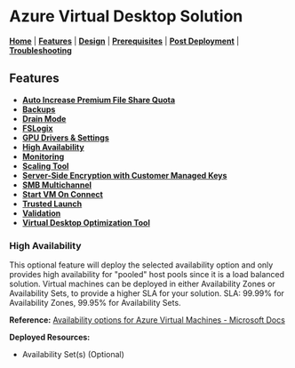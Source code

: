 # Azure Virtual Desktop Solution

[**Home**](../../readme.md) | [**Features**](../features.md) | [**Design**](../design.md) | [**Prerequisites**](../prerequisites.md) | [**Post Deployment**](../post.md) | [**Troubleshooting**](../troubleshooting.md)

## Features

- [**Auto Increase Premium File Share Quota**](./autoIncreasePremiumFileShareQuota.md#auto-increase-premium-file-share-quota)
- [**Backups**](./backups.md#backups)
- [**Drain Mode**](./drainMode.md#drain-mode)
- [**FSLogix**](./fslogix.md#fslogix)
- [**GPU Drivers & Settings**](./gpu.md#gpu-drivers--settings)
- [**High Availability**](./highAvailability.md#high-availability)
- [**Monitoring**](./monitoring.md#monitoring)
- [**Scaling Tool**](./scalingTool.md#scaling-tool)
- [**Server-Side Encryption with Customer Managed Keys**](./serverSideEncryption.md#server-side-encryption)
- [**SMB Multichannel**](./smbMultiChannel.md#smb-multichannel)
- [**Start VM On Connect**](./startVmOnConnect.md#start-vm-on-connect)
- [**Trusted Launch**](./trustedLaunch.md#trusted-launch)
- [**Validation**](./validation.md#validation)
- [**Virtual Desktop Optimization Tool**](./virtualDesktopOptimizationTool.md#virtual-desktop-optimization-tool-vdot)

### High Availability

This optional feature will deploy the selected availability option and only provides high availability for "pooled" host pools since it is a load balanced solution.  Virtual machines can be deployed in either Availability Zones or Availability Sets, to provide a higher SLA for your solution.  SLA: 99.99% for Availability Zones, 99.95% for Availability Sets.  

**Reference:** [Availability options for Azure Virtual Machines - Microsoft Docs](https://docs.microsoft.com/en-us/azure/virtual-machines/availability)

**Deployed Resources:**

- Availability Set(s) (Optional)
